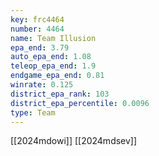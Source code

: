 ```yaml
---
key: frc4464
number: 4464
name: Team Illusion
epa_end: 3.79
auto_epa_end: 1.08
teleop_epa_end: 1.9
endgame_epa_end: 0.81
winrate: 0.125
district_epa_rank: 103
district_epa_percentile: 0.0096
type: Team
---
```

[[2024mdowi]]
[[2024mdsev]]
